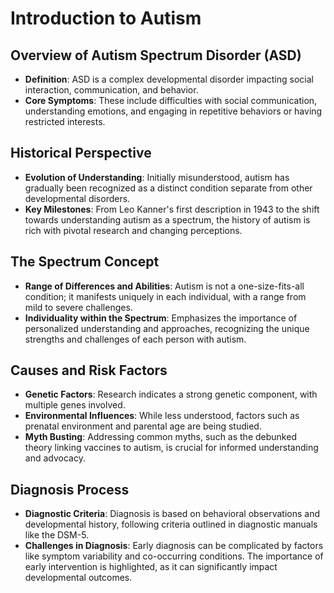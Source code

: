 # Introduction to Autism

## Overview of Autism Spectrum Disorder (ASD)

- **Definition**: ASD is a complex developmental disorder impacting social interaction, communication, and behavior.
- **Core Symptoms**: These include difficulties with social communication, understanding emotions, and engaging in repetitive behaviors or having restricted interests.

## Historical Perspective

- **Evolution of Understanding**: Initially misunderstood, autism has gradually been recognized as a distinct condition separate from other developmental disorders.
- **Key Milestones**: From Leo Kanner's first description in 1943 to the shift towards understanding autism as a spectrum, the history of autism is rich with pivotal research and changing perceptions.

## The Spectrum Concept

- **Range of Differences and Abilities**: Autism is not a one-size-fits-all condition; it manifests uniquely in each individual, with a range from mild to severe challenges.
- **Individuality within the Spectrum**: Emphasizes the importance of personalized understanding and approaches, recognizing the unique strengths and challenges of each person with autism.

## Causes and Risk Factors

- **Genetic Factors**: Research indicates a strong genetic component, with multiple genes involved.
- **Environmental Influences**: While less understood, factors such as prenatal environment and parental age are being studied.
- **Myth Busting**: Addressing common myths, such as the debunked theory linking vaccines to autism, is crucial for informed understanding and advocacy.

## Diagnosis Process

- **Diagnostic Criteria**: Diagnosis is based on behavioral observations and developmental history, following criteria outlined in diagnostic manuals like the DSM-5.
- **Challenges in Diagnosis**: Early diagnosis can be complicated by factors like symptom variability and co-occurring conditions. The importance of early intervention is highlighted, as it can significantly impact developmental outcomes.
